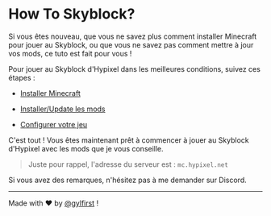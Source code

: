 # How To Skyblock?

Si vous êtes nouveau, que vous ne savez plus comment installer Minecraft pour jouer au Skyblock, ou que vous ne savez pas comment mettre à jour vos mods, ce tuto est fait pour vous !

Pour jouer au Skyblock d'Hypixel dans les meilleures conditions, suivez ces étapes :

- [Installer Minecraft](Launcher.md)

- [Installer/Update les mods](./Mods.md)

- [Configurer votre jeu](./Game.md)

C'est tout ! Vous êtes maintenant prêt à commencer à jouer au Skyblock d'Hypixel avec les mods que je vous conseille.

> Juste pour rappel, l'adresse du serveur est : `mc.hypixel.net`

Si vous avez des remarques, n'hésitez pas à me demander sur Discord.

---
Made with :heart: by [@gylfirst](https://github.com/gylfirst) !
